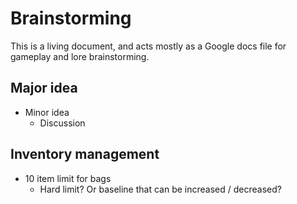 Brainstorming
=============

This is a living document, and acts mostly as a Google docs file for gameplay
and lore brainstorming.

## Major idea
 - Minor idea
   - Discussion


## Inventory management
 - 10 item limit for bags
   - Hard limit? Or baseline that can be increased / decreased?
